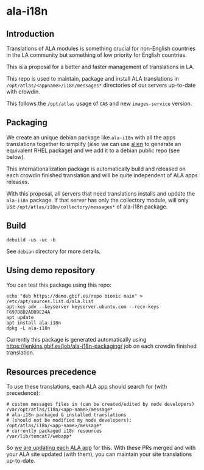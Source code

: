 # ala-i18n

## Introduction

Translations of ALA modules is something crucial for non-English countries in the LA community but something of low priority for English countries.

This is a proposal for a better and faster management of translations in LA.

This repo is used to maintain, package and install ALA translations in `/opt/atlas/<appname>/i18n/messages*` directories of our servers up-to-date with crowdin.

This follows the `/opt/atlas` usage of `CAS` and new `images-service` version.

## Packaging

We create an unique debian package like `ala-i18n` with all the apps translations together to simplify (also we can use [alien](https://wiki.debian.org/Alien) to generate an equivalent RHEL package) and we add it to a debian public repo (see below).

This internationalization package is automatically build and released on each crowdin finished translation and will be quite independent of ALA apps releases.

With this proposal, all servers that need translations installs and update the `ala-i18n` package. If that server has only the collectory module, will only use `/opt/atlas/i18n/collectory/messages*` of ala-i18n package.

## Build

```
debuild -us -uc -b
```

See `debian` directory for more details.


## Using demo repository

You can test this package using this repo:

```
echo "deb https://demo.gbif.es/repo bionic main" > /etc/apt/sources.list.d/ala.list
apt-key adv --keyserver keyserver.ubuntu.com --recv-keys F697D8D2ADB9E24A
apt update
apt install ala-i18n
dpkg -L ala-i18n
```

Currently this package is generated automatically using https://jenkins.gbif.es/job/ala-i18n-packaging/ job on each crowdin finished translation.

## Resources precedence

To use these translations, each ALA app should search for (with precedence):

```
# custom messages files in (can be created/edited by node developers)
/var/opt/atlas/i18n/<app-name>/message*
# ala-i18n packaged & installed translations
# (should not be modified my node developers):
/opt/atlas/i18n/<app-name>/message*
# currently packaged i18n resources
/var/lib/tomcat7/webapp*
```

So [we are updating each ALA app](https://github.com/search?q=is%3Apr+author%3Avjrj+org%3AAtlasOfLivingAustralia+ala-i18n&type=Issues) for this. With these PRs merged and with your ALA site updated (with them), you can maintain your site translations up-to-date.
